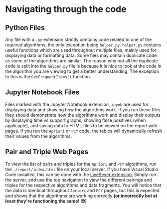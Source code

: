 # Navigating through the code
## Python Files
Any file with a `.py` extension strictly contains code related to one of the required algorithms, the only exception being `helper.py`.  `helper.py` contains useful functions which are used throughout multiple files, mainly used for displaying data or formatting data.  Some files may contain duplicate code as some of the algorithms are similar.  The reason why not all the duplicate code is split into the `helper.py` file is because it is nice to look at the code in the algorithm you are viewing to get a better understanding.  The exception to this is the `GetFrequentItems()` function.
## Jupyter Notebook Files
Files marked with the Jupyter Notebook extension, `ipynb` are used for displaying data and showing how the algorithms work.  If you run these files they should demonstrate how the algorithms work and display their outputs by displaying time vs support graphs, showing false positives (when applicaple), and saving data to HTML files to be viewed on the report web pages.  If you run the `Apriori` or `PCY` code, the tables will dynamically refresh their values from the algorithms.
## Pair and Triple Web Pages
To view the list of pairs and triples for the `Apriori` and `PCY` algorithms, run the `./report/index.html` file on your local server.  If you have Visual Studio Code installed, this can be done with the [LiveSever extension.](https://marketplace.visualstudio.com/items?itemName=ritwickdey.LiveServer)  Simply run the server, and use the top navigation to view the different pairings and triples for the respective algorithms and data fragments.  You will notice that the data is identical throughout `Apriori` and `PCY` pages, but this is expected and shows that the algorithms are working correctly **(or incorrectly but at least they're functioning the same! 😊)**